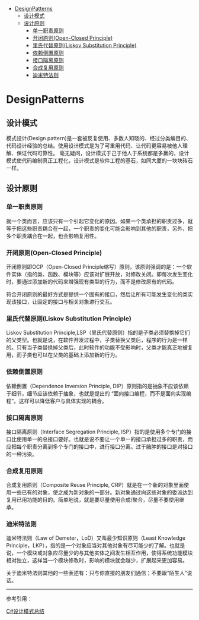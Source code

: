 <!-- TOC -->

- [DesignPatterns](#designpatterns)
    - [设计模式](#设计模式)
    - [设计原则](#设计原则)
        - [单一职责原则](#单一职责原则)
        - [开闭原则(Open-Closed Principle)](#开闭原则open-closed-principle)
        - [里氏代替原则(Liskov Substitution Principle)](#里氏代替原则liskov-substitution-principle)
        - [依赖倒置原则](#依赖倒置原则)
        - [接口隔离原则](#接口隔离原则)
        - [合成复用原则](#合成复用原则)
        - [迪米特法则](#迪米特法则)

<!-- /TOC -->
<a id="markdown-designpatterns" name="designpatterns"></a>
# DesignPatterns
<a id="markdown-设计模式" name="设计模式"></a>
## 设计模式
模式设计(Design pattern)是一套被反复使用、多数人知晓的、经过分类编目的、代码设计经验的总结。使用设计模式是为了可重用代码、让代码更容易被他人理解、保证代码可靠性。 毫无疑问，设计模式于己于他人于系统都是多赢的，设计模式使代码编制真正工程化，设计模式是软件工程的基石，如同大厦的一块块砖石一样。

<a id="markdown-设计原则" name="设计原则"></a>
## 设计原则
<a id="markdown-单一职责原则" name="单一职责原则"></a>
### 单一职责原则

就一个类而言，应该只有一个引起它变化的原因。如果一个类承担的职责过多，就等于把这些职责耦合在一起，一个职责的变化可能会影响到其他的职责，另外，把多个职责耦合在一起，也会影响复用性。

<a id="markdown-开闭原则open-closed-principle" name="开闭原则open-closed-principle"></a>
### 开闭原则(Open-Closed Principle)

开闭原则即OCP（Open-Closed Principle缩写）原则，该原则强调的是：一个软件实体（指的类、函数、模块等）应该对扩展开放，对修改关闭。即每次发生变化时，要通过添加新的代码来增强现有类型的行为，而不是修改原有的代码。

符合开闭原则的最好方式是提供一个固有的接口，然后让所有可能发生变化的类实现该接口，让固定的接口与相关对象进行交互。

<a id="markdown-里氏代替原则liskov-substitution-principle" name="里氏代替原则liskov-substitution-principle"></a>
### 里氏代替原则(Liskov Substitution Principle)

Liskov Substitution Principle,LSP（里氏代替原则）指的是子类必须替换掉它们的父类型。也就是说，在软件开发过程中，子类替换父类后，程序的行为是一样的。只有当子类替换掉父类后，此时软件的功能不受影响时，父类才能真正地被复用，而子类也可以在父类的基础上添加新的行为。

<a id="markdown-依赖倒置原则" name="依赖倒置原则"></a>
### 依赖倒置原则

依赖倒置（Dependence Inversion Principle, DIP）原则指的是抽象不应该依赖于细节，细节应该依赖于抽象，也就是提出的 “面向接口编程，而不是面向实现编程”。这样可以降低客户与具体实现的耦合。

<a id="markdown-接口隔离原则" name="接口隔离原则"></a>
### 接口隔离原则

接口隔离原则（Interface Segregation Principle, ISP）指的是使用多个专门的接口比使用单一的总接口要好。也就是说不要让一个单一的接口承担过多的职责，而应把每个职责分离到多个专门的接口中，进行接口分离。过于臃肿的接口是对接口的一种污染。

<a id="markdown-合成复用原则" name="合成复用原则"></a>
### 合成复用原则

合成复用原则（Composite Reuse Principle, CRP）就是在一个新的对象里面使用一些已有的对象，使之成为新对象的一部分。新对象通过向这些对象的委派达到复用已用功能的目的。简单地说，就是要尽量使用合成/聚合，尽量不要使用继承。

<a id="markdown-迪米特法则" name="迪米特法则"></a>
### 迪米特法则

迪米特法则（Law of Demeter，LoD）又叫最少知识原则（Least Knowledge Principle，LKP），指的是一个对象应当对其他对象有尽可能少的了解。也就是说，一个模块或对象应尽量少的与其他实体之间发生相互作用，使得系统功能模块相对独立，这样当一个模块修改时，影响的模块就会越少，扩展起来更加容易。

关于迪米特法则其他的一些表述有：只与你直接的朋友们通信；不要跟“陌生人”说话。

---

参考引用：

[C#设计模式总结](http://www.cnblogs.com/zhili/p/DesignPatternSummery.html)


